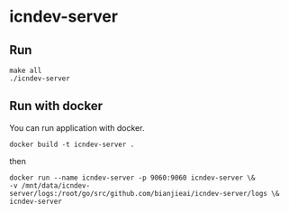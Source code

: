 # icndev-server

## Run

```$xslt
make all
./icndev-server
```

## Run with docker

You can run application with docker.

```$xslt
docker build -t icndev-server .
```

then

```$xslt
docker run --name icndev-server -p 9060:9060 icndev-server \&
-v /mnt/data/icndev-server/logs:/root/go/src/github.com/bianjieai/icndev-server/logs \&
icndev-server
```